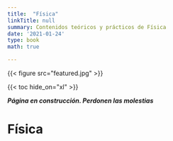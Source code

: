 ```yaml
---
title:  "Física"
linkTitle: null
summary: Contenidos teóricos y prácticos de Física
date: '2021-01-24'
type: book
math: true

---
```


{{< figure src="featured.jpg" >}}

{{< toc hide_on="xl" >}}

***Página en construcción. Perdonen las molestias***

# Física



